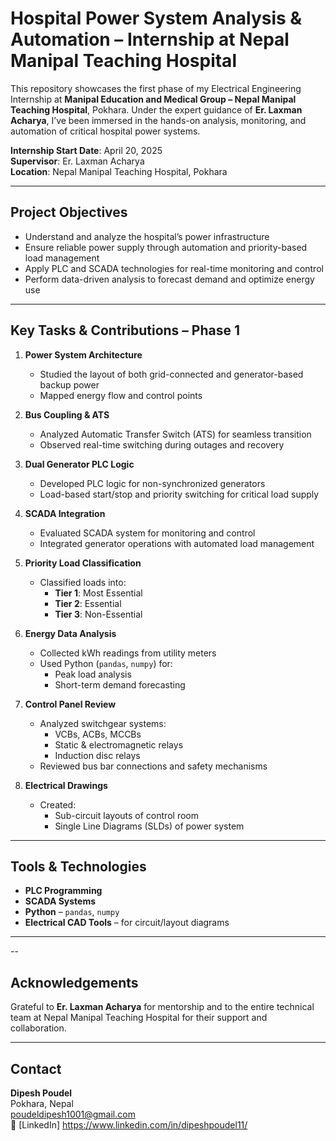 

# Hospital Power System Analysis & Automation – Internship at Nepal Manipal Teaching Hospital

This repository showcases the first phase of my Electrical Engineering Internship at **Manipal Education and Medical Group – Nepal Manipal Teaching Hospital**, Pokhara. Under the expert guidance of **Er. Laxman Acharya**, I’ve been immersed in the hands-on analysis, monitoring, and automation of critical hospital power systems.

 **Internship Start Date**: April 20, 2025  
 **Supervisor**: Er. Laxman Acharya  
 **Location**: Nepal Manipal Teaching Hospital, Pokhara

---

##  Project Objectives

- Understand and analyze the hospital’s power infrastructure
- Ensure reliable power supply through automation and priority-based load management
- Apply PLC and SCADA technologies for real-time monitoring and control
- Perform data-driven analysis to forecast demand and optimize energy use

---

##  Key Tasks & Contributions – Phase 1

1. **Power System Architecture**
   - Studied the layout of both grid-connected and generator-based backup power
   - Mapped energy flow and control points

2. **Bus Coupling & ATS**
   - Analyzed Automatic Transfer Switch (ATS) for seamless transition
   - Observed real-time switching during outages and recovery

3. **Dual Generator PLC Logic**
   - Developed PLC logic for non-synchronized generators
   - Load-based start/stop and priority switching for critical load supply

4. **SCADA Integration**
   - Evaluated SCADA system for monitoring and control
   - Integrated generator operations with automated load management

5. **Priority Load Classification**
   - Classified loads into:
     - **Tier 1**: Most Essential
     - **Tier 2**: Essential
     - **Tier 3**: Non-Essential

6. **Energy Data Analysis**
   - Collected kWh readings from utility meters
   - Used Python (`pandas`, `numpy`) for:
     - Peak load analysis
     - Short-term demand forecasting

7. **Control Panel Review**
   - Analyzed switchgear systems:
     - VCBs, ACBs, MCCBs
     - Static & electromagnetic relays
     - Induction disc relays
   - Reviewed bus bar connections and safety mechanisms

8. **Electrical Drawings**
   - Created:
     - Sub-circuit layouts of control room
     - Single Line Diagrams (SLDs) of power system

---

##  Tools & Technologies

- **PLC Programming**
- **SCADA Systems**
- **Python** – `pandas`, `numpy`
- **Electrical CAD Tools** – for circuit/layout diagrams



---

--

## Acknowledgements

Grateful to **Er. Laxman Acharya** for mentorship and to the entire technical team at Nepal Manipal Teaching Hospital for their support and collaboration.

---

## Contact

**Dipesh Poudel**  
 Pokhara, Nepal  
 poudeldipesh1001@gmail.com  
🔗 [LinkedIn]  https://www.linkedin.com/in/dipeshpoudel11/


